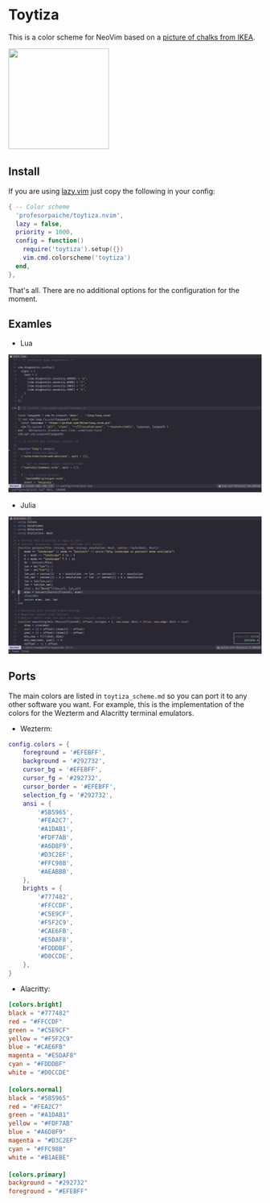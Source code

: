 # Toytiza

This is a color scheme for NeoVim based on a [picture of chalks from
IKEA](https://www.ikea.com/ca/en/images/products/mala-chalk-mixed-colors__1085507_pe860123_s5.jpg).

<img src="https://www.ikea.com/ca/en/images/products/mala-chalk-mixed-colors__1085507_pe860123_s5.jpg" width="200" height="200">

## Install

If you are using [lazy.vim](https://github.com/folke/lazy.nvim) just
copy the following in your config:

```lua
{ -- Color scheme
  'profesorpaiche/toytiza.nvim',
  lazy = false,
  priority = 1000,
  config = function()
    require('toytiza').setup({})
    vim.cmd.colorscheme('toytiza')
  end,
},
```

That's all. There are no additional options for the configuration for
the moment.

## Examles

- Lua

![](img/lua_example.png)

- Julia

![](img/julia_example.png)

## Ports

The main colors are listed in `toytiza_scheme.md` so you can port it to any
other software you want. For example, this is the implementation of the colors
for the Wezterm and Alacritty terminal emulators.

- Wezterm:

```lua
config.colors = {
    foreground = '#EFEBFF',
    background = '#292732',
    cursor_bg = '#EFEBFF',
    cursor_fg = '#292732',
    cursor_border = '#EFEBFF',
    selection_fg = '#292732',
    ansi = {
        '#5B5965',
        '#FEA2C7',
        '#A1DAB1',
        '#FDF7AB',
        '#A6D8F9',
        '#D3C2EF',
        '#FFC98B',
        '#AEABBB',
    },
    brights = {
        '#777482',
        '#FFCCDF',
        '#C5E9CF',
        '#F5F2C9',
        '#CAE6FB',
        '#E5DAF8',
        '#FDDDBF',
        '#D0CCDE',
    },
}
```

- Alacritty:

```toml
[colors.bright]
black = "#777482"
red = "#FFCCDF"
green = "#C5E9CF"
yellow = "#F5F2C9"
blue = "#CAE6FB"
magenta = "#E5DAF8"
cyan = "#FDDDBF"
white = "#D0CCDE"

[colors.normal]
black = "#5B5965"
red = "#FEA2C7"
green = "#A1DAB1"
yellow = "#FDF7AB"
blue = "#A6D8F9"
magenta = "#D3C2EF"
cyan = "#FFC98B"
white = "#B1AEBE"

[colors.primary]
background = "#292732"
foreground = "#EFEBFF"
```
